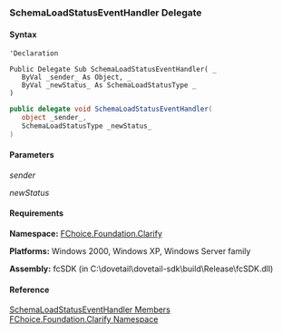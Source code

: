 ﻿### SchemaLoadStatusEventHandler Delegate

#### Syntax

```vbnet
'Declaration

Public Delegate Sub SchemaLoadStatusEventHandler( _
   ByVal _sender_ As Object, _
   ByVal _newStatus_ As SchemaLoadStatusType _
) 
```

```csharp
public delegate void SchemaLoadStatusEventHandler( 
   object _sender_,
   SchemaLoadStatusType _newStatus_
)
```

#### Parameters

_sender_

_newStatus_

#### Requirements

**Namespace:** [FChoice.Foundation.Clarify](fcSDK~FChoice.Foundation.Clarify_namespace.md)

**Platforms:** Windows 2000, Windows XP, Windows Server family

**Assembly:** fcSDK (in C:\\dovetail\\dovetail-sdk\\build\\Release\\fcSDK.dll)

#### Reference

[SchemaLoadStatusEventHandler Members](fcSDK~FChoice.Foundation.Clarify.SchemaLoadStatusEventHandler.md)  
[FChoice.Foundation.Clarify Namespace](fcSDK~FChoice.Foundation.Clarify_namespace.md)